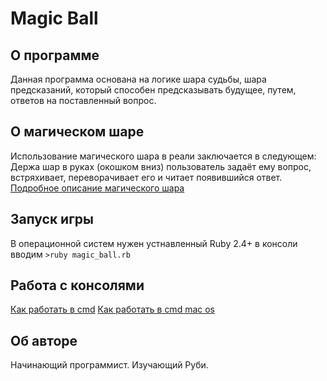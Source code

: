 # Magic Ball

## О программе
Данная программа основана на логике шара судьбы, шара предсказаний, который способен предсказывать будущее,
путем, ответов на поставленный вопрос.

## О магическом шаре
Использование магического шара в реали заключается в следующем:
Держа шар в руках (окошком вниз) пользователь задаёт ему вопрос, встряхивает, переворачивает его и читает появившийся ответ.
[Подробное описание магического шара](https://ru.wikipedia.org/wiki/Magic_8_ball)

## Запуск игры
В операционной систем нужен устнавленный Ruby 2.4+
в консоли вводим `>ruby magic_ball.rb`

## Работа с консолями
[Как работать в cmd](http://nevor.ru/stati/operacionnye-sistemy/stati-dlya-windows/rabota-v-komandnoj-stroke-windows/)
[Как работать в cmd mac os](https://support.apple.com/ru-ru/HT201236)

## Об авторе
Начинающий программист. Изучающий Руби.
